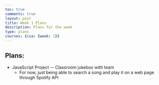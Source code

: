 ```yaml
---
toc: true
comments: true
layout: post
title: Week 1 Plans
description: Plans for the week
type: plans
courses: {csa: {week: 1}}
---
```

## Plans:
* JavaScript Project -- Classroom jukebox with team
    - For now, just being able to search a song and play it on a web page through Spotify API